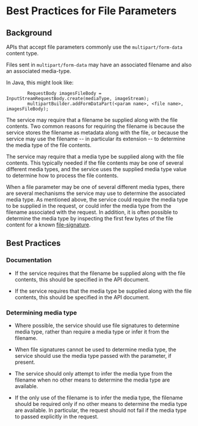 # Best Practices for File Parameters

## Background

APIs that accept file parameters commonly use the `multipart/form-data` content type.

Files sent in `multipart/form-data` may have an associated filename and also an associated media-type.

In Java, this might look like:
```
        RequestBody imagesFileBody = InputStreamRequestBody.create(mediaType, imageStream);
        multipartBuilder.addFormDataPart(<param name>, <file name>, imagesFileBody);
```

The service may require that a filename be supplied along with the file contents.  Two common reasons for requiring the filename is because the service stores the filename as metadata along with the file, or because the service may use the filename -- in particular its extension -- to determine the media type of the file contents. 


The service may require that a media type be supplied along with the file contents.  This typically needed if the file contents may be one of several different media types, and the service uses the supplied media type value to determine how to process the file contents.

When a file parameter may be one of several different media types, there are several mechanisms the service may use to determine the associated media type.  As mentioned above, the service could require the media type to be supplied in the request, or could infer the media type from the filename associated with the request.  In addition, it is often possible to determine the media type by inspecting the first few bytes of the file content for a known [file-signature][file-signatures].

[file-signatures]: https://en.wikipedia.org/wiki/List_of_file_signatures 

## Best Practices

### Documentation

- If the service requires that the filename be supplied along with the file contents, this should be specified in the API document.

- If the service requires that the media type be supplied along with the file contents, this should be specified in the API document.

### Determining media type

- Where possible, the service should use file signatures to determine media type, rather than require a media type or infer it from the filename.

- When file signatures cannot be used to determine media type, the service should use the media type passed with the parameter, if present.

- The service should only attempt to infer the media type from the filename when no other means to determine the media type are available.

- If the only use of the filename is to infer the media type, the filename should be required only if no other means to determine the
media type are available.  In particular, the request should not fail if the media type to passed explicitly in the request.

